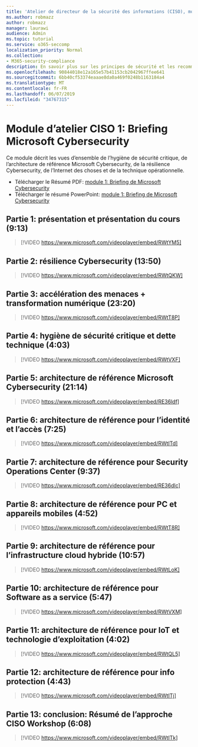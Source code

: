 ```yaml
---
title: 'Atelier de directeur de la sécurité des informations (CISO), module 1: Briefing Microsoft Cybersecurity'
ms.author: robmazz
author: robmazz
manager: laurawi
audience: Admin
ms.topic: tutorial
ms.service: o365-seccomp
localization_priority: Normal
ms.collection:
- M365-security-compliance
description: En savoir plus sur les principes de sécurité et les recommandations pour la modernisation de la sécurité dans votre organisation.
ms.openlocfilehash: 90844018e12a165e57b41153cb2042967ffee641
ms.sourcegitcommit: 6bb40cf53374eaaae8da0a469f0248b1163184a4
ms.translationtype: MT
ms.contentlocale: fr-FR
ms.lasthandoff: 06/07/2019
ms.locfileid: "34767315"
---
```

# <a name="ciso-workshop-module-1-microsoft-cybersecurity-briefing"></a>Module d’atelier CISO 1: Briefing Microsoft Cybersecurity

Ce module décrit les vues d’ensemble de l’hygiène de sécurité critique, de l’architecture de référence Microsoft Cybersecurity, de la résilience Cybersecurity, de l’Internet des choses et de la technique opérationnelle.

- Télécharger le Résumé PDF: [module 1: Briefing de Microsoft Cybersecurity](media/ciso-workshop-1-cybersecurity-briefing.pdf)
- Télécharger le résumé PowerPoint: [module 1: Briefing de Microsoft Cybersecurity](https://docs.microsoft.com/office365/securitycompliance/media/ciso-workshop-1-cybersecurity-briefing.pptx)

## <a name="part-1-course-introduction-and-overview-913"></a>Partie 1: présentation et présentation du cours (9:13)

> [!VIDEO https://www.microsoft.com/videoplayer/embed/RWtYM5]

## <a name="part-2-cybersecurity-resilience-1350"></a>Partie 2: résilience Cybersecurity (13:50)

> [!VIDEO https://www.microsoft.com/videoplayer/embed/RWtQKW]

## <a name="part-3-accelerating-threats--digital-transformation-2320"></a>Partie 3: accélération des menaces + transformation numérique (23:20)

> [!VIDEO https://www.microsoft.com/videoplayer/embed/RWtT8P]

## <a name="part-4-critical-security-hygiene-and-technical-debt-403"></a>Partie 4: hygiène de sécurité critique et dette technique (4:03)

> [!VIDEO https://www.microsoft.com/videoplayer/embed/RWtVXF]

## <a name="part-5-microsoft-cybersecurity-reference-architecture-2114"></a>Partie 5: architecture de référence Microsoft Cybersecurity (21:14)

> [!VIDEO https://www.microsoft.com/videoplayer/embed/RE36ldf]

## <a name="part-6-reference-architecture-for-identity-and-access-725"></a>Partie 6: architecture de référence pour l’identité et l’accès (7:25)

> [!VIDEO https://www.microsoft.com/videoplayer/embed/RWtITd]

## <a name="part-7-reference-architecture-for-security-operations-center-937"></a>Partie 7: architecture de référence pour Security Operations Center (9:37)

> [!VIDEO https://www.microsoft.com/videoplayer/embed/RE36dlc]

## <a name="part-8-reference-architecture-for-pc-and-mobile-devices-452"></a>Partie 8: architecture de référence pour PC et appareils mobiles (4:52)

> [!VIDEO https://www.microsoft.com/videoplayer/embed/RWtT8R]

## <a name="part-9-reference-architecture-for-hybrid-cloud-infrastructure-1057"></a>Partie 9: architecture de référence pour l’infrastructure cloud hybride (10:57)

> [!VIDEO https://www.microsoft.com/videoplayer/embed/RWtLoK]

## <a name="part-10-reference-architecture-for-software-as-a-service-547"></a>Partie 10: architecture de référence pour Software as a service (5:47)

> [!VIDEO https://www.microsoft.com/videoplayer/embed/RWtVXM]

## <a name="part-11-reference-architecture-for-iot-and-operational-tech-402"></a>Partie 11: architecture de référence pour IoT et technologie d’exploitation (4:02)

> [!VIDEO https://www.microsoft.com/videoplayer/embed/RWtQL5]

## <a name="part-12-reference-architecture-for-info-protection-443"></a>Partie 12: architecture de référence pour info protection (4:43)

> [!VIDEO https://www.microsoft.com/videoplayer/embed/RWtITj]

## <a name="part-13-conclusion-summary-of-ciso-workshop-approach-608"></a>Partie 13: conclusion: Résumé de l’approche CISO Workshop (6:08)

> [!VIDEO https://www.microsoft.com/videoplayer/embed/RWtITk]